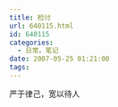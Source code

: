 ```yaml
---
title: 检讨
url: 640115.html
id: 640115
categories:
  - 日常。笔记
date: 2007-05-25 01:21:00
tags:
---
```


严于律己，宽以待人